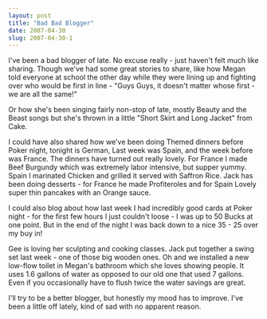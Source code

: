 ```yaml
---
layout: post
title: "Bad Bad Blogger"
date: 2007-04-30
slug: 2007-04-30-1
---
```


I&apos;ve been a bad blogger of late.  No excuse really - just haven&apos;t felt much like sharing.  Though we&apos;ve had some great stories to share, like how Megan told everyone at school the other day while they were lining up and fighting over who would be first in line - &quot;Guys Guys, it doesn&apos;t matter whose first - we are all the same!&quot;

Or how she&apos;s been singing fairly non-stop of late, mostly Beauty and the Beast songs but she&apos;s thrown in a little &quot;Short Skirt and Long Jacket&quot; from Cake.

I could have also shared how we&apos;ve been doing Themed dinners before Poker night, tonight is German, Last week was Spain, and the week before was France.  The dinners have turned out really lovely.  For France I made Beef Burgundy which was extremely labor intensive, but supper yummy.  Spain I marinated Chicken and grilled it served with Saffron Rice.  Jack has been doing desserts - for France he made Profiteroles and for Spain Lovely super thin pancakes with an Orange sauce.  

I could also blog about how last week I had incredibly good cards at Poker night - for the first few hours I just couldn&apos;t loose - I was up to 50 Bucks at one point.  But in the end of the night I was back down to a nice 35 - 25 over my buy in!

Gee is loving her sculpting and cooking classes.  Jack put together a swing set last week - one of those big wooden ones.  Oh and we installed a new low-flow toilet in Megan&apos;s bathroom which she loves showing people.  It uses 1.6 gallons of water as opposed to our old one  that used 7 gallons.  Even if you occasionally have to flush twice the water savings are great.

I&apos;ll try to be a better blogger, but honestly my mood has to improve.  I&apos;ve been a little off lately, kind of sad with no apparent reason.
